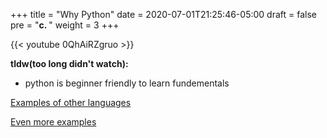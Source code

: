 +++
title = "Why Python"
date = 2020-07-01T21:25:46-05:00
draft = false
pre = "<b>c. </b>"
weight = 3
+++

{{< youtube 0QhAiRZgruo >}}

**tldw(too long didn't watch):**

* python is beginner friendly to learn fundementals

[Examples of other languages](https://learn.excelwithbusiness.com/blog/post/web-design/say-hello-world-in-28-different-programming-languages)

[Even more examples](http://helloworldcollection.de/)